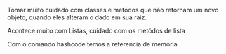 Tomar muito cuidado com classes e metódos que não retornam um novo objeto, quando eles alteram o dado em sua raiz.

Acontece muito com Listas, cuidado com os metódos de lista

Com o comando hashcode temos a referencia de memória 
 